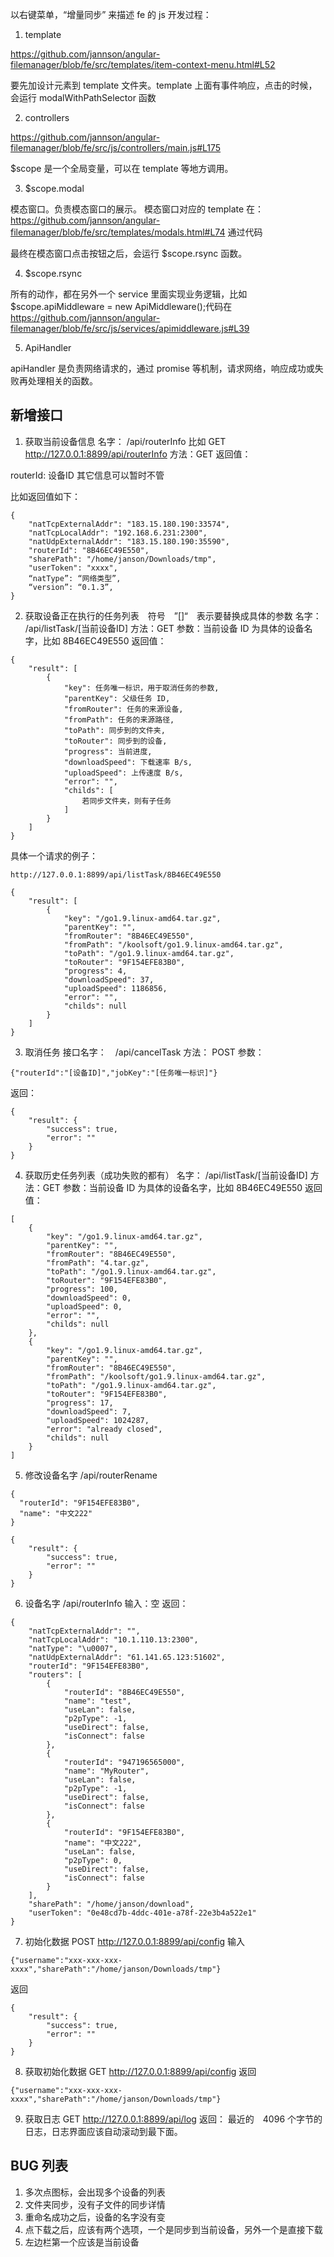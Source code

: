 以右键菜单，“增量同步” 来描述 fe 的 js 开发过程：
1. template

https://github.com/jannson/angular-filemanager/blob/fe/src/templates/item-context-menu.html#L52

要先加设计元素到 template 文件夹。template 上面有事件响应，点击的时候，会运行 modalWithPathSelector 函数

2. controllers

https://github.com/jannson/angular-filemanager/blob/fe/src/js/controllers/main.js#L175

$scope 是一个全局变量，可以在 template 等地方调用。

3. $scope.modal

模态窗口。负责模态窗口的展示。
模态窗口对应的 template 在：https://github.com/jannson/angular-filemanager/blob/fe/src/templates/modals.html#L74
通过代码 <form ng-submit="rsync()"> 最终在模态窗口点击按钮之后，会运行 $scope.rsync 函数。

4. $scope.rsync

所有的动作，都在另外一个 service 里面实现业务逻辑，比如 $scope.apiMiddleware = new ApiMiddleware();代码在 https://github.com/jannson/angular-filemanager/blob/fe/src/js/services/apimiddleware.js#L39

5. ApiHandler

apiHandler 是负责网络请求的，通过 promise 等机制，请求网络，响应成功或失败再处理相关的函数。


## 新增接口

1. 获取当前设备信息
名字： /api/routerInfo 比如 GET http://127.0.0.1:8899/api/routerInfo
方法：GET
返回值：

routerId: 设备ID 
其它信息可以暂时不管

比如返回值如下：


```
{
    "natTcpExternalAddr": "183.15.180.190:33574",
    "natTcpLocalAddr": "192.168.6.231:2300",
    "natUdpExternalAddr": "183.15.180.190:35590",
    "routerId": "8B46EC49E550",
    "sharePath": "/home/janson/Downloads/tmp",
    "userToken": "xxxx",
    “natType”: “网络类型”,
    “version”: “0.1.3”,
}
```

2. 获取设备正在执行的任务列表　符号　”[]“　表示要替换成具体的参数
名字： /api/listTask/[当前设备ID]
方法：GET
参数：当前设备 ID 为具体的设备名字，比如 8B46EC49E550
返回值：

```
{
    "result": [
        {
            "key": 任务唯一标识，用于取消任务的参数,
            "parentKey": 父级任务 ID,
            "fromRouter": 任务的来源设备,
            "fromPath": 任务的来源路径,
            "toPath": 同步到的文件夹,
            "toRouter": 同步到的设备,
            "progress": 当前进度,
            "downloadSpeed": 下载速率 B/s,
            "uploadSpeed": 上传速度 B/s,
            "error": "",
            "childs": [
                若同步文件夹，则有子任务
            ]
        }
    ]
}
```

具体一个请求的例子：

```
http://127.0.0.1:8899/api/listTask/8B46EC49E550

{
    "result": [
        {
            "key": "/go1.9.linux-amd64.tar.gz",
            "parentKey": "",
            "fromRouter": "8B46EC49E550",
            "fromPath": "/koolsoft/go1.9.linux-amd64.tar.gz",
            "toPath": "/go1.9.linux-amd64.tar.gz",
            "toRouter": "9F154EFE83B0",
            "progress": 4,
            "downloadSpeed": 37,
            "uploadSpeed": 1186856,
            "error": "",
            "childs": null
        }
    ]
}
```

3. 取消任务
接口名字：　/api/cancelTask
方法： POST
参数：

```
{"routerId":"[设备ID]","jobKey":"[任务唯一标识]"}
```

返回：
```
{
    "result": {
        "success": true,
        "error": ""
    }
}
```

4. 获取历史任务列表（成功失败的都有）
名字： /api/listTask/[当前设备ID]
方法：GET
参数：当前设备 ID 为具体的设备名字，比如 8B46EC49E550
返回值：

```
[
    {
        "key": "/go1.9.linux-amd64.tar.gz",
        "parentKey": "",
        "fromRouter": "8B46EC49E550",
        "fromPath": "4.tar.gz",
        "toPath": "/go1.9.linux-amd64.tar.gz",
        "toRouter": "9F154EFE83B0",
        "progress": 100,
        "downloadSpeed": 0,
        "uploadSpeed": 0,
        "error": "",
        "childs": null
    },
    {
        "key": "/go1.9.linux-amd64.tar.gz",
        "parentKey": "",
        "fromRouter": "8B46EC49E550",
        "fromPath": "/koolsoft/go1.9.linux-amd64.tar.gz",
        "toPath": "/go1.9.linux-amd64.tar.gz",
        "toRouter": "9F154EFE83B0",
        "progress": 17,
        "downloadSpeed": 7,
        "uploadSpeed": 1024287,
        "error": "already closed",
        "childs": null
    }
]
```

5. 修改设备名字
/api/routerRename
```
{
  "routerId": "9F154EFE83B0",
  "name": "中文222"
}

{
    "result": {
        "success": true,
        "error": ""
    }
}

```

6. 设备名字
/api/routerInfo
输入：空
返回：
```
{
    "natTcpExternalAddr": "",
    "natTcpLocalAddr": "10.1.110.13:2300",
    "natType": "\u0007",
    "natUdpExternalAddr": "61.141.65.123:51602",
    "routerId": "9F154EFE83B0",
    "routers": [
        {
            "routerId": "8B46EC49E550",
            "name": "test",
            "useLan": false,
            "p2pType": -1,
            "useDirect": false,
            "isConnect": false
        },
        {
            "routerId": "947196565000",
            "name": "MyRouter",
            "useLan": false,
            "p2pType": -1,
            "useDirect": false,
            "isConnect": false
        },
        {
            "routerId": "9F154EFE83B0",
            "name": "中文222",
            "useLan": false,
            "p2pType": 0,
            "useDirect": false,
            "isConnect": false
        }
    ],
    "sharePath": "/home/janson/download",
    "userToken": "0e48cd7b-4ddc-401e-a78f-22e3b4a522e1"
}
```

7. 初始化数据
POST http://127.0.0.1:8899/api/config
输入

```
{"username":"xxx-xxx-xxx-xxxx","sharePath":"/home/janson/Downloads/tmp"}
```

返回

```
{
    "result": {
        "success": true,
        "error": ""
    }
}
```

8. 获取初始化数据
GET http://127.0.0.1:8899/api/config
返回
```
{"username":"xxx-xxx-xxx-xxxx","sharePath":"/home/janson/Downloads/tmp"}
```
9. 获取日志
GET http://127.0.0.1:8899/api/log
返回：
最近的　4096 个字节的日志，日志界面应该自动滚动到最下面。

## BUG 列表
1. 多次点图标，会出现多个设备的列表
2. 文件夹同步，没有子文件的同步详情
3. 重命名成功之后，设备的名字没有变
4. 点下载之后，应该有两个选项，一个是同步到当前设备，另外一个是直接下载
5. 左边栏第一个应该是当前设备
